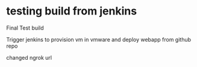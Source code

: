 # testing build from jenkins

Final Test build


Trigger jenkins to provision vm in vmware and deploy webapp from github repo

changed ngrok url

